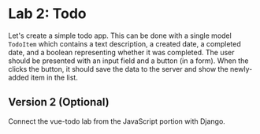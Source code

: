 
# Lab 2: Todo

Let's create a simple todo app. This can be done with a single model `TodoItem` which contains a text description, a created date, a completed date, and a boolean representing whether it was completed. The user should be presented with an input field and a button (in a form). When the clicks the button, it should save the data to the server and show the newly-added item in the list.

## Version 2 (Optional)
Connect the vue-todo lab from the JavaScript portion with Django. 
